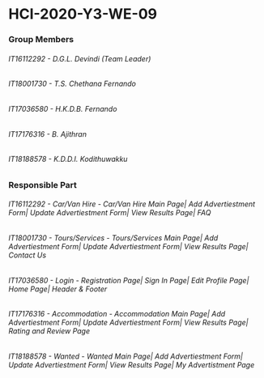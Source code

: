# HCI-2020-Y3-WE-09

### Group Members
###### IT16112292 - D.G.L. Devindi (Team Leader)
###### IT18001730 - T.S. Chethana Fernando
###### IT17036580 - H.K.D.B. Fernando
###### IT17176316 - B. Ajithran
###### IT18188578 - K.D.D.I. Kodithuwakku

### Responsible Part
###### IT16112292 - Car/Van Hire   - Car/Van Hire Main Page| Add Advertiestment Form| Update Advertiestment Form| View Results Page| FAQ
###### IT18001730 - Tours/Services - Tours/Services Main Page| Add Advertiestment Form| Update Advertiestment Form| View Results Page| Contact Us
###### IT17036580 - Login          - Registration Page| Sign In Page| Edit Profile Page| Home Page| Header & Footer
###### IT17176316 - Accommodation  - Accommodation Main Page| Add Advertiestment Form| Update Advertiestment Form| View Results Page| Rating and Review Page
###### IT18188578 - Wanted         - Wanted Main Page| Add Advertiestment Form| Update Advertiestment Form| View Results Page| My Advertistment Page
